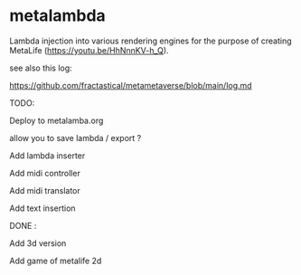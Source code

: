 # metalambda


Lambda injection into various rendering engines for the purpose of creating MetaLife (https://youtu.be/HhNnnKV-h_Q).



see also this log:

https://github.com/fractastical/metametaverse/blob/main/log.md



TODO:

Deploy to metalamba.org

allow you to save lambda / export ?

Add lambda inserter

Add midi controller

Add midi translator

Add text insertion


DONE :


Add 3d version

Add game of metalife 2d
